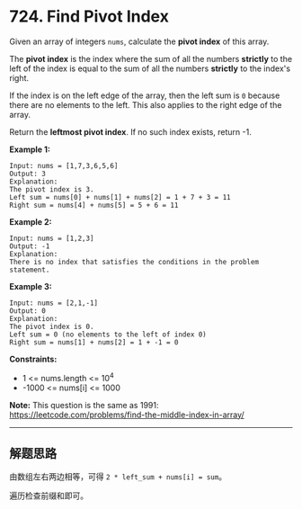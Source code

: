 # 724. Find Pivot Index

Given an array of integers `nums`, calculate the **pivot index** of this array.

The **pivot index** is the index where the sum of all the numbers **strictly** to the left of the index is equal to the sum of all the numbers **strictly** to the index's right.

If the index is on the left edge of the array, then the left sum is `0` because there are no elements to the left. This also applies to the right edge of the array.

Return the **leftmost pivot index**. If no such index exists, return -1.

**Example 1:**
```
Input: nums = [1,7,3,6,5,6]
Output: 3
Explanation:
The pivot index is 3.
Left sum = nums[0] + nums[1] + nums[2] = 1 + 7 + 3 = 11
Right sum = nums[4] + nums[5] = 5 + 6 = 11
```

**Example 2:**
```
Input: nums = [1,2,3]
Output: -1
Explanation:
There is no index that satisfies the conditions in the problem statement.
```

**Example 3:**
```
Input: nums = [2,1,-1]
Output: 0
Explanation:
The pivot index is 0.
Left sum = 0 (no elements to the left of index 0)
Right sum = nums[1] + nums[2] = 1 + -1 = 0
```
 
**Constraints:**

- 1 <= nums.length <= 10<sup>4</sup>
- -1000 <= nums[i] <= 1000

**Note:** This question is the same as 1991: https://leetcode.com/problems/find-the-middle-index-in-array/

---

## 解题思路

由数组左右两边相等，可得 `2 * left_sum + nums[i] = sum`。

遍历检查前缀和即可。
